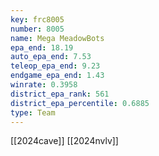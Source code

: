 ```yaml
---
key: frc8005
number: 8005
name: Mega MeadowBots
epa_end: 18.19
auto_epa_end: 7.53
teleop_epa_end: 9.23
endgame_epa_end: 1.43
winrate: 0.3958
district_epa_rank: 561
district_epa_percentile: 0.6885
type: Team
---
```

[[2024cave]]
[[2024nvlv]]
